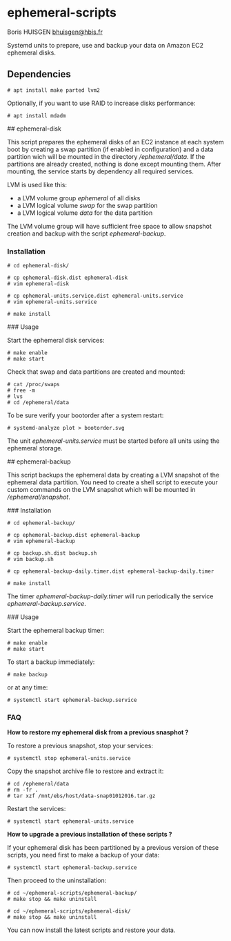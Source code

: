 
# ephemeral-scripts

Boris HUISGEN <bhuisgen@hbis.fr>

Systemd units to prepare, use and backup your data on Amazon EC2 ephemeral disks.

## Dependencies

    # apt install make parted lvm2

Optionally, if you want to use RAID to increase disks performance:

    # apt install mdadm

## ephemeral-disk

This script prepares the ephemeral disks of an EC2 instance at each system boot by creating a swap partition (if enabled in configuration) and a data partition wich will be mounted in the directory */ephemeral/data*. If the partitions are already created, nothing is done except mounting them. After mounting, the service starts by dependency all required services.

LVM is used like this:
* a LVM volume group *ephemeral* of all disks
* a LVM logical volume *swap* for the swap partition
* a LVM logical volume *data* for the data partition

The LVM volume group will have sufficient free space to allow snapshot creation and backup with the script *ephemeral-backup*.

### Installation

    # cd ephemeral-disk/

    # cp ephemeral-disk.dist ephemeral-disk
    # vim ephemeral-disk

    # cp ephemeral-units.service.dist ephemeral-units.service
    # vim ephemeral-units.service

    # make install

### Usage

Start the ephemeral disk services:

    # make enable
    # make start

Check that swap and data partitions are created and mounted:

    # cat /proc/swaps
    # free -m
    # lvs
    # cd /ephemeral/data

To be sure verify your bootorder after a system restart:

    # systemd-analyze plot > bootorder.svg

The unit *ephemeral-units.service* must be started before all units using the ephemeral storage.

## ephemeral-backup

This script backups the ephemeral data by creating a LVM snapshot of the ephemeral data partition. You need to create a shell script to execute your custom commands on the LVM snapshot which will be mounted in */ephemeral/snapshot*.

### Installation

    # cd ephemeral-backup/

    # cp ephemeral-backup.dist ephemeral-backup
    # vim ephemeral-backup

    # cp backup.sh.dist backup.sh
    # vim backup.sh

    # cp ephemeral-backup-daily.timer.dist ephemeral-backup-daily.timer

    # make install

The timer *ephemeral-backup-daily.timer* will run periodically the service *ephemeral-backup.service*.

### Usage

Start the ephemeral backup timer:

    # make enable
    # make start

To start a backup immediately:

    # make backup

or at any time:

    # systemctl start ephemeral-backup.service

### FAQ

**How to restore my ephemeral disk from a previous snasphot ?**

To restore a previous snapshot, stop your services:

    # systemctl stop ephemeral-units.service

Copy the snapshot archive file to restore and extract it:

    # cd /ephemeral/data
    # rm -fr .
    # tar xzf /mnt/ebs/host/data-snap01012016.tar.gz

Restart the services:

    # systemctl start ephemeral-units.service

**How to upgrade a previous installation of these scripts ?**

If your ephemeral disk has been partitioned by a previous version of these scripts, you need first to make a backup of your data:

    # systemctl start ephemeral-backup.service

Then proceed to the uninstallation:

    # cd ~/ephemeral-scripts/ephemeral-backup/
    # make stop && make uninstall

    # cd ~/ephemeral-scripts/ephemeral-disk/
    # make stop && make uninstall

You can now install the latest scripts and restore your data.
